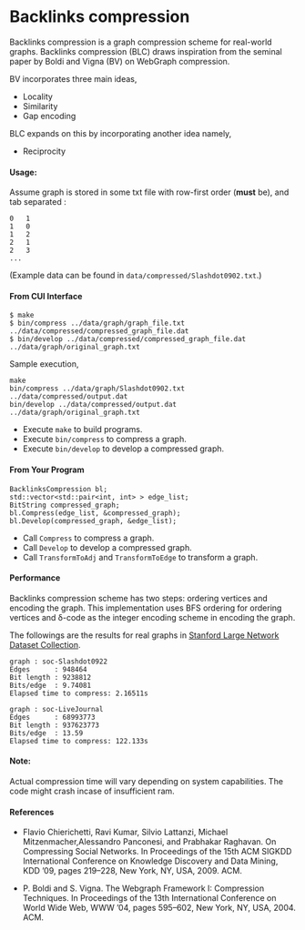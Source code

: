 Backlinks compression
========================

Backlinks compression is a graph compression scheme for real-world graphs. Backlinks compression (BLC) draws inspiration from the seminal paper by Boldi and Vigna (BV) on WebGraph compression. 

BV incorporates three main ideas,
+ Locality
+ Similarity
+ Gap encoding

BLC expands on this by incorporating another idea namely, 
+ Reciprocity

#### Usage:

Assume graph is stored in some txt file with row-first order (**must** be), and tab separated :

```
0   1
1   0
1   2
2   1
2   3
...
```

(Example data can be found in `data/compressed/Slashdot0902.txt`.)

#### From CUI Interface

    $ make
    $ bin/compress ../data/graph/graph_file.txt ../data/compressed/compressed_graph_file.dat
    $ bin/develop ../data/compressed/compressed_graph_file.dat ../data/graph/original_graph.txt

Sample execution,

```
make
bin/compress ../data/graph/Slashdot0902.txt ../data/compressed/output.dat
bin/develop ../data/compressed/output.dat ../data/graph/original_graph.txt
```

* Execute `make` to build programs.
* Execute `bin/compress` to compress a graph.
* Execute `bin/develop` to develop a compressed graph.

#### From Your Program

    BacklinksCompression bl;
    std::vector<std::pair<int, int> > edge_list;
    BitString compressed_graph;
    bl.Compress(edge_list, &compressed_graph);
    bl.Develop(compressed_graph, &edge_list);

* Call `Compress` to compress a graph.
* Call `Develop` to develop a compressed graph.
* Call `TransformToAdj` and `TransformToEdge` to transform a graph.

#### Performance

Backlinks compression scheme has two steps: ordering vertices and encoding the graph.
This implementation uses BFS ordering for ordering vertices and δ-code as the integer encoding scheme in encoding the graph.

The followings are the results for real graphs in [Stanford Large Network Dataset Collection](http://snap.stanford.edu/data/).

    graph : soc-Slashdot0922
    Edges      : 948464
    Bit length : 9238812
    Bits/edge  : 9.74081
    Elapsed time to compress: 2.16511s
    
    graph : soc-LiveJournal
    Edges      : 68993773
    Bit length : 937623773
    Bits/edge  : 13.59
    Elapsed time to compress: 122.133s
    
#### Note:
Actual compression time will vary depending on system capabilities. The code might crash incase of insufficient ram.

#### References

* Flavio Chierichetti, Ravi Kumar, Silvio Lattanzi, Michael Mitzenmacher,Alessandro Panconesi, and Prabhakar Raghavan. On Compressing Social Networks. In Proceedings of the 15th ACM SIGKDD International Conference on Knowledge Discovery and Data Mining, KDD ’09, pages 219–228, New York, NY, USA, 2009. ACM.

* P. Boldi and S. Vigna. The Webgraph Framework I: Compression Techniques. In Proceedings of the 13th International Conference on World Wide Web, WWW ’04, pages 595–602, New York, NY, USA, 2004. ACM.
